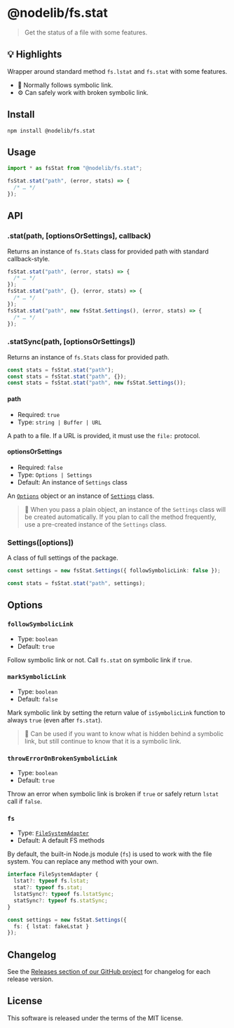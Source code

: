 # @nodelib/fs.stat

> Get the status of a file with some features.

## :bulb: Highlights

Wrapper around standard method `fs.lstat` and `fs.stat` with some features.

- :beginner: Normally follows symbolic link.
- :gear: Can safely work with broken symbolic link.

## Install

```console
npm install @nodelib/fs.stat
```

## Usage

```ts
import * as fsStat from "@nodelib/fs.stat";

fsStat.stat("path", (error, stats) => {
  /* … */
});
```

## API

### .stat(path, [optionsOrSettings], callback)

Returns an instance of `fs.Stats` class for provided path with standard callback-style.

```ts
fsStat.stat("path", (error, stats) => {
  /* … */
});
fsStat.stat("path", {}, (error, stats) => {
  /* … */
});
fsStat.stat("path", new fsStat.Settings(), (error, stats) => {
  /* … */
});
```

### .statSync(path, [optionsOrSettings])

Returns an instance of `fs.Stats` class for provided path.

```ts
const stats = fsStat.stat("path");
const stats = fsStat.stat("path", {});
const stats = fsStat.stat("path", new fsStat.Settings());
```

#### path

- Required: `true`
- Type: `string | Buffer | URL`

A path to a file. If a URL is provided, it must use the `file:` protocol.

#### optionsOrSettings

- Required: `false`
- Type: `Options | Settings`
- Default: An instance of `Settings` class

An [`Options`](#options) object or an instance of [`Settings`](#settings) class.

> :book: When you pass a plain object, an instance of the `Settings` class will be created automatically. If you plan to call the method frequently, use a pre-created instance of the `Settings` class.

### Settings([options])

A class of full settings of the package.

```ts
const settings = new fsStat.Settings({ followSymbolicLink: false });

const stats = fsStat.stat("path", settings);
```

## Options

### `followSymbolicLink`

- Type: `boolean`
- Default: `true`

Follow symbolic link or not. Call `fs.stat` on symbolic link if `true`.

### `markSymbolicLink`

- Type: `boolean`
- Default: `false`

Mark symbolic link by setting the return value of `isSymbolicLink` function to always `true` (even after `fs.stat`).

> :book: Can be used if you want to know what is hidden behind a symbolic link, but still continue to know that it is a symbolic link.

### `throwErrorOnBrokenSymbolicLink`

- Type: `boolean`
- Default: `true`

Throw an error when symbolic link is broken if `true` or safely return `lstat` call if `false`.

### `fs`

- Type: [`FileSystemAdapter`](./src/adapters/fs.ts)
- Default: A default FS methods

By default, the built-in Node.js module (`fs`) is used to work with the file system. You can replace any method with your own.

```ts
interface FileSystemAdapter {
  lstat?: typeof fs.lstat;
  stat?: typeof fs.stat;
  lstatSync?: typeof fs.lstatSync;
  statSync?: typeof fs.statSync;
}

const settings = new fsStat.Settings({
  fs: { lstat: fakeLstat }
});
```

## Changelog

See the [Releases section of our GitHub project](https://github.com/nodelib/nodelib/releases) for changelog for each release version.

## License

This software is released under the terms of the MIT license.
